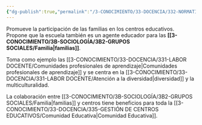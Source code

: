 ```yaml
---
{"dg-publish":true,"permalink":"/3-CONOCIMIENTO/33-DOCENCIA/332-NORMATIVA/Leyes y documentos/Guía INTER/"}
---
```


Promueve la participación de las familias en los centros educativos. Propone que la escuela también es un agente educador para las **[[3-CONOCIMIENTO/3B-SOCIOLOGÍA/3B2-GRUPOS SOCIALES/Familia\|familias]]**.

Toma como ejemplo las [[3-CONOCIMIENTO/33-DOCENCIA/331-LABOR DOCENTE/Comunidades profesionales de aprendizaje\|Comunidades profesionales de aprendizaje]] y se centra en la [[3-CONOCIMIENTO/33-DOCENCIA/331-LABOR DOCENTE/Atención a la diversidad\|diversidad]] y la multiculturalidad.

La colaboración entre [[3-CONOCIMIENTO/3B-SOCIOLOGÍA/3B2-GRUPOS SOCIALES/Familia\|familias]] y centros tiene beneficios para toda la [[3-CONOCIMIENTO/33-DOCENCIA/335-GESTIÓN DE CENTROS EDUCATIVOS/Comunidad Educativa\|Comunidad Educativa]].